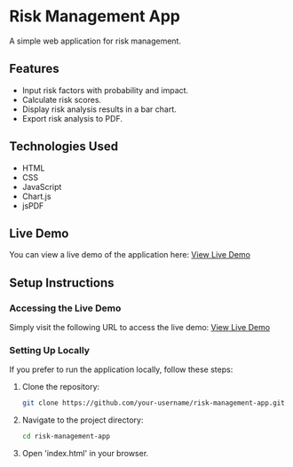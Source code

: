 # Risk Management App

A simple web application for risk management.

## Features

- Input risk factors with probability and impact.
- Calculate risk scores.
- Display risk analysis results in a bar chart.
- Export risk analysis to PDF.

## Technologies Used

- HTML
- CSS
- JavaScript
- Chart.js
- jsPDF

## Live Demo

You can view a live demo of the application here:
[View Live Demo](https://raminoodle733.github.io/risk-management-app.github.io/)

## Setup Instructions

### Accessing the Live Demo

Simply visit the following URL to access the live demo:
[View Live Demo](https://raminoodle733.github.io/risk-management-app.github.io/)

### Setting Up Locally

If you prefer to run the application locally, follow these steps:

1. Clone the repository:
   ```sh
   git clone https://github.com/your-username/risk-management-app.git

2. Navigate to the project directory:
   ```sh
   cd risk-management-app
   
3. Open 'index.html' in your browser.

